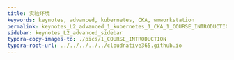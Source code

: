 ```yaml
---
title: 实验环境
keywords: keynotes, advanced, kubernetes, CKA, wmworkstation
permalink: keynotes_L2_advanced_1_kubernetes_1_CKA_1_COURSE_INTRODUCTION.html
sidebar: keynotes_L2_advanced_sidebar
typora-copy-images-to: ./pics/1_COURSE_INTRODUCTION
typora-root-url: ../../../../../cloudnative365.github.io
---
```



